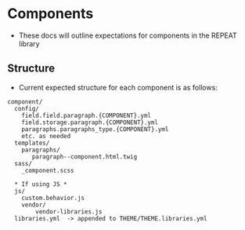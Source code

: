 # Components
* These docs will outline expectations for components in the REPEAT library

## Structure
* Current expected structure for each component is as follows:
```
component/
  config/
  	field.field.paragraph.{COMPONENT}.yml
  	field.storage.paragraph.{COMPONENT}.yml
  	paragraphs.paragraphs_type.{COMPONENT}.yml
  	etc. as needed
  templates/
    paragraphs/
       paragraph--component.html.twig
  sass/
    _component.scss

  * If using JS *
  js/
  	custom.behavior.js
  	vendor/
  		vendor-libraries.js
  libraries.yml  -> appended to THEME/THEME.libraries.yml
```
